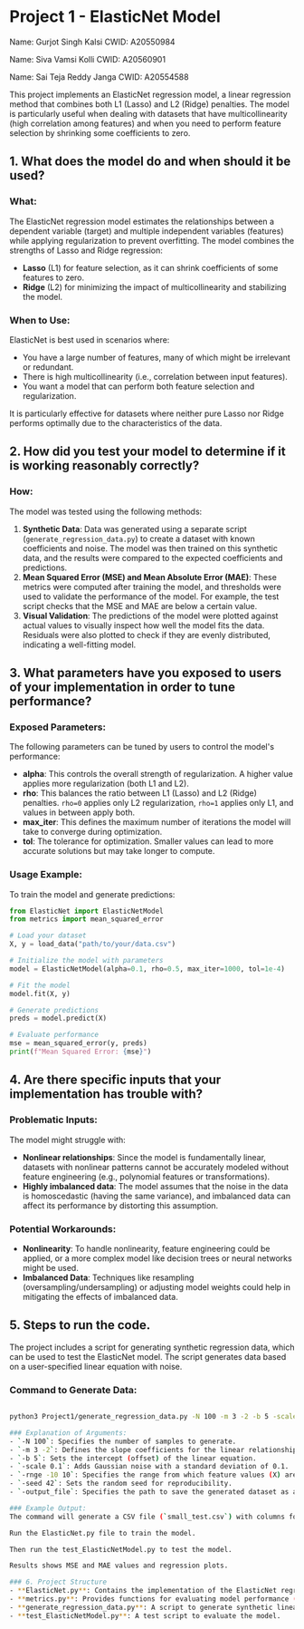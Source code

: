 # Project 1 - ElasticNet Model

Name: Gurjot Singh Kalsi     CWID: A20550984

Name: Siva Vamsi Kolli   CWID: A20560901

Name: Sai Teja Reddy Janga     CWID: A20554588

This project implements an ElasticNet regression model, a linear regression method that combines both L1 (Lasso) and L2 (Ridge) penalties. The model is particularly useful when dealing with datasets that have multicollinearity (high correlation among features) and when you need to perform feature selection by shrinking some coefficients to zero.

## 1. What does the model do and when should it be used?

### What:
The ElasticNet regression model estimates the relationships between a dependent variable (target) and multiple independent variables (features) while applying regularization to prevent overfitting. The model combines the strengths of Lasso and Ridge regression:
- **Lasso** (L1) for feature selection, as it can shrink coefficients of some features to zero.
- **Ridge** (L2) for minimizing the impact of multicollinearity and stabilizing the model.

### When to Use:
ElasticNet is best used in scenarios where:
- You have a large number of features, many of which might be irrelevant or redundant.
- There is high multicollinearity (i.e., correlation between input features).
- You want a model that can perform both feature selection and regularization.

It is particularly effective for datasets where neither pure Lasso nor Ridge performs optimally due to the characteristics of the data.

## 2. How did you test your model to determine if it is working reasonably correctly?

### How:
The model was tested using the following methods:
1. **Synthetic Data**: Data was generated using a separate script (`generate_regression_data.py`) to create a dataset with known coefficients and noise. The model was then trained on this synthetic data, and the results were compared to the expected coefficients and predictions.
2. **Mean Squared Error (MSE) and Mean Absolute Error (MAE)**: These metrics were computed after training the model, and thresholds were used to validate the performance of the model. For example, the test script checks that the MSE and MAE are below a certain value.
3. **Visual Validation**: The predictions of the model were plotted against actual values to visually inspect how well the model fits the data. Residuals were also plotted to check if they are evenly distributed, indicating a well-fitting model.

## 3. What parameters have you exposed to users of your implementation in order to tune performance?

### Exposed Parameters:
The following parameters can be tuned by users to control the model's performance:
- **alpha**: This controls the overall strength of regularization. A higher value applies more regularization (both L1 and L2).
- **rho**: This balances the ratio between L1 (Lasso) and L2 (Ridge) penalties. `rho=0` applies only L2 regularization, `rho=1` applies only L1, and values in between apply both.
- **max_iter**: This defines the maximum number of iterations the model will take to converge during optimization.
- **tol**: The tolerance for optimization. Smaller values can lead to more accurate solutions but may take longer to compute.

### Usage Example:

To train the model and generate predictions:
```python
from ElasticNet import ElasticNetModel
from metrics import mean_squared_error

# Load your dataset
X, y = load_data("path/to/your/data.csv")

# Initialize the model with parameters
model = ElasticNetModel(alpha=0.1, rho=0.5, max_iter=1000, tol=1e-4)

# Fit the model
model.fit(X, y)

# Generate predictions
preds = model.predict(X)

# Evaluate performance
mse = mean_squared_error(y, preds)
print(f"Mean Squared Error: {mse}")
```

## 4. Are there specific inputs that your implementation has trouble with?

### Problematic Inputs:
The model might struggle with:

- **Nonlinear relationships**: Since the model is fundamentally linear, datasets with nonlinear patterns cannot be accurately modeled without feature engineering (e.g., polynomial features or transformations).
- **Highly imbalanced data**: The model assumes that the noise in the data is homoscedastic (having the same variance), and imbalanced data can affect its performance by distorting this assumption.

### Potential Workarounds:
- **Nonlinearity**: To handle nonlinearity, feature engineering could be applied, or a more complex model like decision trees or neural networks might be used.
- **Imbalanced Data**: Techniques like resampling (oversampling/undersampling) or adjusting model weights could help in mitigating the effects of imbalanced data.

## 5. Steps to run the code. 

The project includes a script for generating synthetic regression data, which can be used to test the ElasticNet model. The script generates data based on a user-specified linear equation with noise.

### Command to Generate Data:
```bash

python3 Project1/generate_regression_data.py -N 100 -m 3 -2 -b 5 -scale 0.1 -rnge -10 10 -seed 42 -output_file Project1/elasticnet/models/small_test.csv

### Explanation of Arguments:
- `-N 100`: Specifies the number of samples to generate.
- `-m 3 -2`: Defines the slope coefficients for the linear relationship (in this case, two features with slopes of 3 and -2).
- `-b 5`: Sets the intercept (offset) of the linear equation.
- `-scale 0.1`: Adds Gaussian noise with a standard deviation of 0.1.
- `-rnge -10 10`: Specifies the range from which feature values (X) are uniformly sampled.
- `-seed 42`: Sets the random seed for reproducibility.
- `-output_file`: Specifies the path to save the generated dataset as a CSV file.

### Example Output:
The command will generate a CSV file (`small_test.csv`) with columns for each feature (`x_0`, `x_1`) and a target value (`y`). This file can then be used to train and test the ElasticNet model.

Run the ElasticNet.py file to train the model.

Then run the test_ElasticNetModel.py to test the model.

Results shows MSE and MAE values and regression plots. 

### 6. Project Structure
- **ElasticNet.py**: Contains the implementation of the ElasticNet regression model.
- **metrics.py**: Provides functions for evaluating model performance (MSE, MAE).
- **generate_regression_data.py**: A script to generate synthetic linear data with noise for testing the model.
- **test_ElasticNetModel.py**: A test script to evaluate the model.